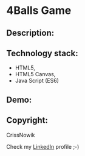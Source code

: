 4Balls Game
====================

Description:
-------------




Technology stack:
-------------
* HTML5,
* HTML5 Canvas,
* Java Script (ES6)


Demo:
-----


Copyright:
----------
CrissNowik

Check my [LinkedIn] profile ;-)


[LinkedIn]: <https://www.linkedin.com/in/krzysztof-nowicki-0a5a9a164/>